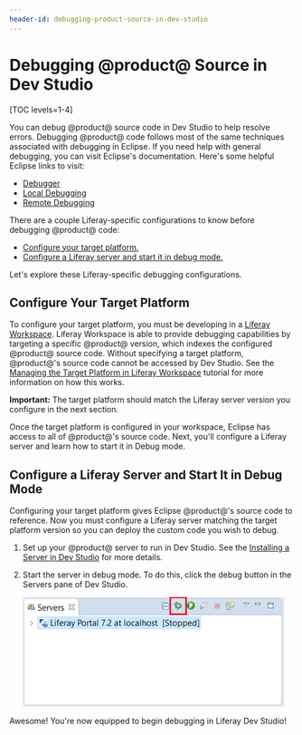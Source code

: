```yaml
---
header-id: debugging-product-source-in-dev-studio
---
```


# Debugging @product@ Source in Dev Studio

[TOC levels=1-4]

You can debug @product@ source code in Dev Studio to help resolve errors.
Debugging @product@ code follows most of the same techniques associated with
debugging in Eclipse. If you need help with general debugging, you can visit
Eclipse's documentation. Here's some helpful Eclipse links to visit:

- [Debugger](http://help.eclipse.org/oxygen/index.jsp?topic=%2Forg.eclipse.jdt.doc.user%2Fconcepts%2Fcdebugger.htm&cp=1_2_9)
- [Local Debugging](http://help.eclipse.org/oxygen/index.jsp?topic=%2Forg.eclipse.jdt.doc.user%2Fconcepts%2Fclocdbug.htm&cp=1_2_11)
- [Remote Debugging](http://help.eclipse.org/oxygen/index.jsp?topic=%2Forg.eclipse.jdt.doc.user%2Fconcepts%2Fcremdbug.htm&cp=1_2_12)

There are a couple Liferay-specific configurations to know before debugging
@product@ code:

- [Configure your target platform.](#configure-your-target-platform)
- [Configure a Liferay server and start it in debug mode.](#configure-a-liferay-server-and-start-it-in-debug-mode)

Let's explore these Liferay-specific debugging configurations.

## Configure Your Target Platform

To configure your target platform, you must be developing in a
[Liferay Workspace](/docs/7-2/reference/-/knowledge_base/r/liferay-workspace).
Liferay Workspace is able to provide debugging capabilities by targeting a
specific @product@ version, which indexes the configured @product@ source code.
Without specifying a target platform, @product@'s source code
cannot be accessed by Dev Studio. See the
[Managing the Target Platform in Liferay Workspace](/docs/7-2/reference/-/knowledge_base/r/managing-the-target-platform)
tutorial for more information on how this works.

**Important:** The target platform should match the Liferay server version you
configure in the next section.

Once the target platform is configured in your workspace, Eclipse has access to
all of @product@'s source code. Next, you'll configure a Liferay server and
learn how to start it in Debug mode.

## Configure a Liferay Server and Start It in Debug Mode

Configuring your target platform gives Eclipse @product@'s source code to
reference. Now you must configure a Liferay server matching the target platform
version so you can deploy the custom code you wish to debug.

1.  Set up your @product@ server to run in Dev Studio. See the
    [Installing a Server in  Dev Studio](/docs/7-2/reference/-/knowledge_base/r/installing-a-liferay-server-in-dev-studio) 
    for more details.

2.  Start the server in debug mode. To do this, click the debug button in the 
    Servers pane of Dev Studio.

    ![Figure 1: The red box in this screenshot highlights the debug button. Click this button to start the server in debug mode.](../../../images/ide-debug.png)

Awesome! You're now equipped to begin debugging in Liferay Dev Studio!
